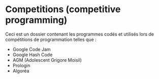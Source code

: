 # Competitions (competitive programming)

Ceci est un dossier contenant les programmes codés et utilisés lors de compétitions de programmation telles que :
- Google Code Jam
- Google Hash Code
- AGM (Adolescent Grigore Moisil)
- Prologin
- Algoréa
